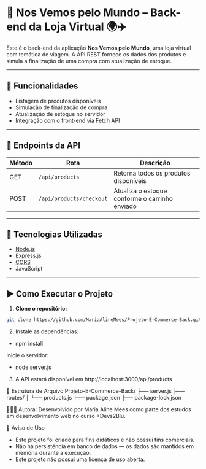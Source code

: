 # 🛒 Nos Vemos pelo Mundo – Back-end da Loja Virtual 🌍✈️

Este é o back-end da aplicação **Nos Vemos pelo Mundo**, uma loja virtual com temática de viagem. A API REST fornece os dados dos produtos e simula a finalização de uma compra com atualização de estoque.

---

## 🚀 Funcionalidades

- Listagem de produtos disponíveis
- Simulação de finalização de compra
- Atualização de estoque no servidor
- Integração com o front-end via Fetch API

---

## 📌 Endpoints da API

| Método | Rota                        | Descrição                                      |
|--------|-----------------------------|-----------------------------------------------|
| GET    | `/api/products`             | Retorna todos os produtos disponíveis          |
| POST   | `/api/products/checkout`    | Atualiza o estoque conforme o carrinho enviado |

---

## 🧰 Tecnologias Utilizadas

- [Node.js](https://nodejs.org/)
- [Express.js](https://expressjs.com/)
- [CORS](https://developer.mozilla.org/pt-BR/docs/Web/HTTP/CORS)
- JavaScript 

---

## ▶️ Como Executar o Projeto

1. **Clone o repositório:**

```bash
git clone https://github.com/MariaAlineMees/Projeto-E-Commerce-Back.git
```
2. Instale as dependências:
- npm install

Inicie o servidor:
- node server.js

3. A API estará disponível em http://localhost:3000/api/products

📁 Estrutura de Arquivo
 Projeto-E-Commerce-Back/
├── server.js
├── routes/
│   └── products.js
├── package.json
├── package-lock.json


👩🏻‍💻 Autora: 
Desenvolvido por Maria Aline Mees como parte dos estudos em desenvolvimento web no curso +Devs2Blu.

📄 Aviso de Uso
- Este projeto foi criado para fins didáticos e não possui fins comerciais.
- Não há persistência em banco de dados — os dados são mantidos em memória durante a execução.
- Este projeto não possui uma licença de uso aberta.

